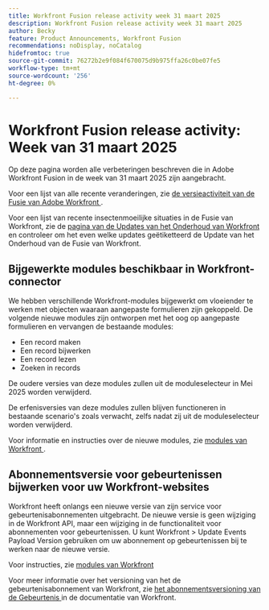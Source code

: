 ```yaml
---
title: Workfront Fusion release activity week 31 maart 2025
description: Workfront Fusion release activity week 31 maart 2025
author: Becky
feature: Product Announcements, Workfront Fusion
recommendations: noDisplay, noCatalog
hidefromtoc: true
source-git-commit: 76272b2e9f084f670075d9b975ffa26c0be07fe5
workflow-type: tm+mt
source-wordcount: '256'
ht-degree: 0%

---
```


# Workfront Fusion release activity: Week van 31 maart 2025

Op deze pagina worden alle verbeteringen beschreven die in Adobe Workfront Fusion in de week van 31 maart 2025 zijn aangebracht.

Voor een lijst van alle recente veranderingen, zie [ de versieactiviteit van de Fusie van Adobe Workfront ](/help/workfront-fusion/fusion-product-releases/fusion-release-activity.md).

Voor een lijst van recente insectenmoeilijke situaties in de Fusie van Workfront, zie de [ pagina van de Updates van het Onderhoud van Workfront ](https://experienceleague.adobe.com/en/docs/workfront-known-issues/releases/current-updates) en controleer om het even welke updates geëtiketteerd de Update van het Onderhoud van de Fusie van Workfront.

## Bijgewerkte modules beschikbaar in Workfront-connector

We hebben verschillende Workfront-modules bijgewerkt om vloeiender te werken met objecten waaraan aangepaste formulieren zijn gekoppeld. De volgende nieuwe modules zijn ontworpen met het oog op aangepaste formulieren en vervangen de bestaande modules:

* Een record maken
* Een record bijwerken
* Een record lezen
* Zoeken in records

De oudere versies van deze modules zullen uit de moduleselecteur in Mei 2025 worden verwijderd.

De erfenisversies van deze modules zullen blijven functioneren in bestaande scenario&#39;s zoals verwacht, zelfs nadat zij uit de moduleselecteur worden verwijderd.

Voor informatie en instructies over de nieuwe modules, zie [ modules van Workfront ](/help/workfront-fusion/references/apps-and-modules/adobe-connectors/workfront-modules.md).

## Abonnementsversie voor gebeurtenissen bijwerken voor uw Workfront-websites

Workfront heeft onlangs een nieuwe versie van zijn service voor gebeurtenisabonnementen uitgebracht. De nieuwe versie is geen wijziging in de Workfront API, maar een wijziging in de functionaliteit voor abonnementen voor gebeurtenissen. U kunt Workfront > Update Events Payload Version gebruiken om uw abonnement op gebeurtenissen bij te werken naar de nieuwe versie.

Voor instructies, zie [ modules van Workfront ](/help/workfront-fusion/references/apps-and-modules/adobe-connectors/workfront-modules.md)

Voor meer informatie over het versioning van het de gebeurtenisabonnement van Workfront, zie [ het abonnementsversioning van de Gebeurtenis ](https://experienceleague.adobe.com/en/docs/workfront/using/adobe-workfront-api/event-subscriptions/event-subs-versioning) in de documentatie van Workfront.


